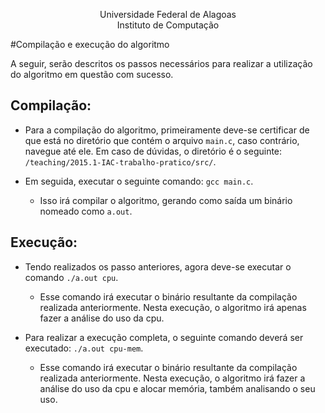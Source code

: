 <p align="center">
Universidade Federal de Alagoas</br>
Instituto de Computação</br>
</p>

#Compilação e execução do algoritmo

A seguir, serão descritos os passos necessários para realizar a utilização do algoritmo em questão com sucesso.

## Compilação: 

* Para a compilação do algoritmo, primeiramente deve-se certificar de que está no diretório que contém o arquivo ```main.c```, caso contrário, navegue até ele. Em caso de dúvidas, o diretório é o seguinte: ``` /teaching/2015.1-IAC-trabalho-pratico/src/ ```.

* Em seguida, executar o seguinte comando: ```gcc main.c```.
	* Isso irá compilar o algoritmo, gerando como saída um binário nomeado como ```a.out```.

## Execução:

* Tendo realizados os passo anteriores, agora deve-se executar o comando ```./a.out cpu```.
	* Esse comando irá executar o binário resultante da compilação realizada anteriormente. Nesta execução, o algoritmo irá apenas fazer a análise do uso da cpu.
	
* Para realizar a execução completa, o seguinte comando deverá ser executado: ```./a.out cpu-mem```.
	* Esse comando irá executar o binário resultante da compilação realizada anteriormente. Nesta execução, o algoritmo irá fazer a análise do uso da cpu e alocar memória, também analisando o seu uso.
